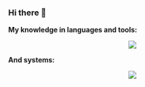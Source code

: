 ### Hi there 👋



**My knowledge in languages and tools:**  
<p align="center">
  <a href="https://skillicons.dev">
    <img src="https://skillicons.dev/icons?i=bash,py,ansible,github,gitlab,git,docker," />
  </a>
</p>

**And systems:**  
<p align="center">
  <a href="https://skillicons.dev">
    <img src="https://skillicons.dev/icons?i=linux" />
  </a>
</p>
<!--
**jpauquet/jpauquet** is a ✨ _special_ ✨ repository because its `README.md` (this file) appears on your GitHub profile.

Here are some ideas to get you started:

- 🔭 I’m currently working on ...
- 🌱 I’m currently learning ...
- 👯 I’m looking to collaborate on ...
- 🤔 I’m looking for help with ...
- 💬 Ask me about ...
- 📫 How to reach me: ...
- 😄 Pronouns: ...
- ⚡ Fun fact: ...
-->
